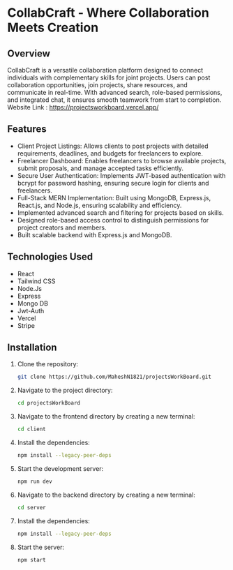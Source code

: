 # CollabCraft - Where Collaboration Meets Creation

## Overview
 CollabCraft is a versatile collaboration platform designed to connect individuals with complementary skills for joint projects. Users can post collaboration opportunities, join projects, share resources, and communicate in real-time. With advanced search, role-based permissions, and integrated chat, it ensures smooth teamwork from start to completion.
  Website Link : https://projectsworkboard.vercel.app/

## Features      
- Client Project Listings: Allows clients to post projects with detailed requirements, deadlines, and budgets for freelancers to explore.
- Freelancer Dashboard: Enables freelancers to browse available projects, submit proposals, and manage accepted tasks efficiently.
- Secure User Authentication: Implements JWT-based authentication with bcrypt for password hashing, ensuring secure login for clients and freelancers.
- Full-Stack MERN Implementation: Built using MongoDB, Express.js, React.js, and Node.js, ensuring scalability and efficiency.
- Implemented advanced search and filtering for projects based on skills.
- Designed role-based access control to distinguish permissions for project creators and members.
- Built scalable backend with Express.js and MongoDB.
  
## Technologies Used
- React
- Tailwind CSS
- Node.Js
- Express
- Mongo DB
- Jwt-Auth
- Vercel
- Stripe

## Installation
1. Clone the repository:
   ```sh
   git clone https://github.com/MaheshN1821/projectsWorkBoard.git
   ```
2. Navigate to the project directory:
   ```sh
   cd projectsWorkBoard
   ```
3. Navigate to the frontend directory by creating a new terminal:
   ```sh
   cd client
   ```
4. Install the dependencies:
   ```sh
   npm install --legacy-peer-deps
   ```
5. Start the development server:
   ```sh
   npm run dev
   ```
6. Navigate to the backend directory by creating a new terminal:
   ```sh
   cd server
   ```
7. Install the dependencies:
   ```sh
   npm install --legacy-peer-deps
   ```
8. Start the server:
   ```sh
   npm start
   ```
